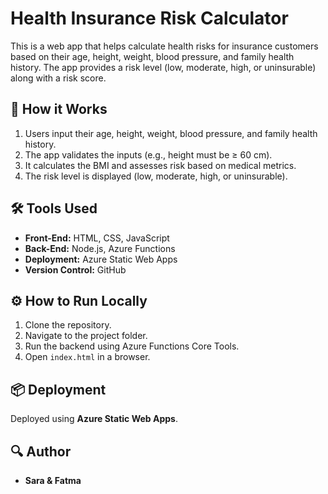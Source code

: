 # Health Insurance Risk Calculator

This is a web app that helps calculate health risks for insurance customers based on their age, height, weight, blood pressure, and family health history. The app provides a risk level (low, moderate, high, or uninsurable) along with a risk score.

## 🚀 How it Works

1. Users input their age, height, weight, blood pressure, and family health history.
2. The app validates the inputs (e.g., height must be ≥ 60 cm).
3. It calculates the BMI and assesses risk based on medical metrics.
4. The risk level is displayed (low, moderate, high, or uninsurable).

## 🛠 Tools Used

- **Front-End:** HTML, CSS, JavaScript
- **Back-End:** Node.js, Azure Functions
- **Deployment:** Azure Static Web Apps
- **Version Control:** GitHub

## ⚙️ How to Run Locally

1. Clone the repository.
2. Navigate to the project folder.
3. Run the backend using Azure Functions Core Tools.
4. Open `index.html` in a browser.

## 📦 Deployment

Deployed using **Azure Static Web Apps**.

## 🔍 Author

- **Sara & Fatma**
